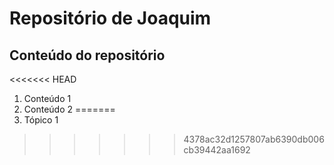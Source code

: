 # Repositório de Joaquim

## Conteúdo do repositório

<<<<<<< HEAD
1. Conteúdo 1
2. Conteúdo 2
=======
1. Tópico 1
>>>>>>> 4378ac32d1257807ab6390db006cb39442aa1692
